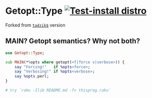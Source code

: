 # Getopt::Type [![Test-install distro](https://github.com/JJ/raku-getopt-type/actions/workflows/test.yaml/badge.svg)](https://github.com/JJ/raku-getopt-type/actions/workflows/test.yaml)

Forked from [`tadzik`s](https://github.com/tadzik/Getopt-Type) version

## MAIN? Getopt semantics? Why not both?

```raku
use Getopt::Type;

sub MAIN(*%opts where getopt(<f|force v|verbose>)) {
    say "Forcing!"   if %opts<force>;
    say "Verbosing!" if %opts<verbose>;
    say %opts.perl;
}

# try `raku -Ilib README.md -fv thisprog.raku`
```

